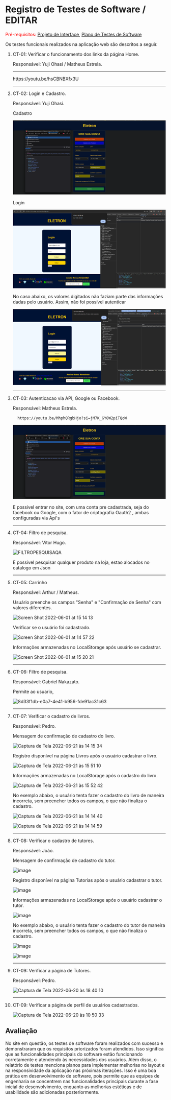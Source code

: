 # Registro de Testes de Software / EDITAR

<span style="color:red">Pré-requisitos: <a href="https://github.com/ICEI-PUC-Minas-PMV-ADS/ads-e1-exemplo-vida-de-estudante/tree/main/documentos/04-Projeto%20de%20Interface.md"> Projeto de Interface</a></span>, <a href="https://github.com/ICEI-PUC-Minas-PMV-ADS/ads-e1-exemplo-vida-de-estudante/tree/main/documentos/08-Plano%20de%20Testes%20de%20Software.md"> Plano de Testes de Software</a>

Os testes funcionais realizados na aplicação web são descritos a seguir.

<ol>
  <li> CT-01: Verificar o funcionamento dos links da página Home.

  Responsável: Yuji Ohasi / Matheus Estrela.
  
  <hr>
  https://youtu.be/hsCBNBXfx3U

  </li>
  <hr>
  
  <li> CT-02: Login e Cadastro.

  Responsável: Yuji Ohasi.
    
  <p>Cadastro</p>
    

![CADASTROQA](../documentos/imgs/CADASTROQA.png)

  <p>Login</p>
    
![LOGINQA](../documentos/imgs/LOGINQA.png)

  <p> No caso abaixo, os valores digitados não faziam parte das informações dadas pelo usuário. Assim, não foi possível autenticar</p>
    
![LOGINQA](../documentos/imgs/LOGINQAINVALIDO.png)

  </li>
  <hr>
  
  <li> CT-03: Autenticacao via API, Google ou Facebook.

Responsável: Matheus Estrela.

      https://youtu.be/MhphQRgbHjo?si=jM7K_GY8W2piTQoW

![lOGINQA](../documentos/imgs/CADASTROQA.png)

<p> E possivel entrar no site, com uma conta pre cadastrada, seja do facebook ou Google, com o fator de criptografia Oauth2 , ambas configuradas via Api's</p>

  </li>

  <hr>
  
  <li> CT-04: Filtro de pesquisa.

Responsável: Vitor Hugo.
      
![FILTROPESQUISAQA]()

<p> E possivel pesquisar qualquer produto na loja, estao alocados no catalogo em Json</p>

  </li>
  <hr>
  
  <li> CT-05: Carrinho
   
  Responsável: Arthur / Matheus. 
   
   <p>Usuário preenche os campos "Senha" e "Confirmaçāo de Senha" com valores diferentes.</p>
      
  ![Screen Shot 2022-06-01 at 15 14 13](https://user-images.githubusercontent.com/81182674/171474105-64632f30-5457-4366-852d-68145a28b2b3.png)
    
  </li>
  
  <p>Verificar se o usuário foi cadastrado.</p>
    
 ![Screen Shot 2022-06-01 at 14 57 22](https://user-images.githubusercontent.com/81182674/171472447-009af414-aaa4-45fb-abb8-e76a23430875.png)
    
  <p> Informações armazenadas no LocalStorage após usuário se cadastrar.</p>
    
  ![Screen Shot 2022-06-01 at 15 20 21](https://user-images.githubusercontent.com/81182674/171475137-83469b08-7778-4391-a725-ad4b3b3d2a77.png)
  
  </li>
  <hr>
  
  <li> CT-06: Filtro de pesquisa.

  Responsável:  Gabriel Nakazato. 
  
   <p>Permite ao usuario,</p>
  
  ![8d33f1db-e0a7-4e41-b956-fde91ac31c63](https://youtu.be/rgQf--UYxyY)

  </li>
  <hr>
  
  <li> CT-07: Verificar o cadastro de livros.

  Responsável: Pedro. 
    
  <p> Mensagem de confirmação de cadastro do livro.</p>
  
![Captura de Tela 2022-06-21 às 14 15 34](https://user-images.githubusercontent.com/100447878/174859699-0de48c01-faa1-4362-ac5c-f5a9a337e3c8.png)

  <p> Registro disponível na página Livros após o usuário cadastrar o livro.</p>
  
![Captura de Tela 2022-06-21 às 15 51 10](https://user-images.githubusercontent.com/100447878/174876692-ebcfba83-0af7-4449-a378-f0e8091227f4.png)  

  <p> Informações armazenadas no LocalStorage após o cadastro do livro.</p>
  
  ![Captura de Tela 2022-06-21 às 15 52 42](https://user-images.githubusercontent.com/100447878/174876742-e0b01a57-7503-4719-8a87-3ea07d68964c.png)

  <p> No exemplo abaixo, o usuário tenta fazer o cadastro do livro de maneira incorreta, sem preencher todos os campos, o que não finaliza o cadastro.</p>
  
![Captura de Tela 2022-06-21 às 14 14 40](https://user-images.githubusercontent.com/100447878/174859774-24a2ca76-c97f-4ae9-9741-418d536a0e53.png)

![Captura de Tela 2022-06-21 às 14 14 59](https://user-images.githubusercontent.com/100447878/174859799-2f7805e2-ff98-415a-aff3-4898d27c879a.png)

  </li>
  <hr>
  
  <li> CT-08: Verificar o cadastro de tutores.

  Responsável: João. 
    
  <p> Mensagem de confirmação de cadastro do tutor.</p>
  
   ![image](https://user-images.githubusercontent.com/101907319/174912389-5ad42624-397a-4ac5-b3c9-add2b13880cb.png)

  <p> Registro disponível na página Tutorias após o usuário cadastrar o tutor.</p>
  
 ![image](https://user-images.githubusercontent.com/101907319/174912436-6ecd1e3d-16db-4ed9-b0f7-e4174ce22d2b.png)

  <p> Informações armazenadas no LocalStorage após o usuário cadastrar o tutor.</p>
  
 ![image](https://user-images.githubusercontent.com/101907319/175368958-66502c11-634a-4a4f-bddb-2c29aa80a969.png)
  
  <p> No exemplo abaixo, o usuário tenta fazer o cadastro do tutor de maneira incorreta, sem preencher todos os campos, o que não finaliza o cadastro.</p>
  
  ![image](https://user-images.githubusercontent.com/101907319/175367758-cc3efcaa-42b5-4e2c-b300-39f19bbebb20.png)

  ![image](https://user-images.githubusercontent.com/101907319/175367829-3ecabdbf-e559-4377-a7fa-5e4a5ef4b36e.png)

  </li>
  <hr>
  
  <li> CT-09: Verificar a página de Tutores.

  Responsável: Pedro. 
    
  ![Captura de Tela 2022-06-20 às 18 40 10](https://user-images.githubusercontent.com/100447878/174680988-44d52b0f-3397-4744-86bc-7246bff79957.png)

  <hr>
  
  <li> CT-09: Verificar a página de perfil de usuários cadastrados.
  
![Captura de Tela 2022-06-20 às 10 50 33](https://user-images.githubusercontent.com/100447878/174616506-d93f95de-3bd7-44f2-9323-d8bf0b3b4b2b.png)


  </li>
  
  </ol>
    

## Avaliação

No site em questão, os testes de software foram realizados com sucesso e demonstraram que os requisitos priorizados foram atendidos. Isso significa que as funcionalidades principais do software estão funcionando corretamente e atendendo às necessidades dos usuários.
Além disso, o relatório de testes menciona planos para implementar melhorias no layout e na responsividade da aplicação nas próximas iterações. Isso é uma boa prática em desenvolvimento de software, pois permite que as equipes de engenharia se concentrem nas funcionalidades principais durante a fase inicial de desenvolvimento, enquanto as melhorias estéticas e de usabilidade são adicionadas posteriormente.
